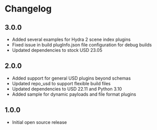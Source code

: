 # Changelog

## 3.0.0

- Added several examples for Hydra 2 scene index plugins
- Fixed issue in build plugInfo.json file configuration for debug builds
- Updated dependencies to stock USD 23.05

## 2.0.0

- Added support for general USD plugins beyond schemas
- Updated repo_usd to support flexible build files
- Updated dependencies to USD 22.11 and Python 3.10
- Added sample for dynamic payloads and file format plugins

## 1.0.0

- Initial open source release